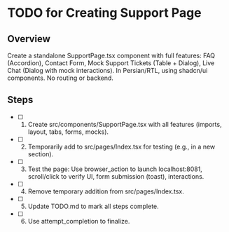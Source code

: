 # TODO for Creating Support Page

## Overview
Create a standalone SupportPage.tsx component with full features: FAQ (Accordion), Contact Form, Mock Support Tickets (Table + Dialog), Live Chat (Dialog with mock interactions). In Persian/RTL, using shadcn/ui components. No routing or backend.

## Steps
- [ ] 1. Create src/components/SupportPage.tsx with all features (imports, layout, tabs, forms, mocks).
- [ ] 2. Temporarily add <SupportPage /> to src/pages/Index.tsx for testing (e.g., in a new section).
- [ ] 3. Test the page: Use browser_action to launch localhost:8081, scroll/click to verify UI, form submission (toast), interactions.
- [ ] 4. Remove temporary addition from src/pages/Index.tsx.
- [ ] 5. Update TODO.md to mark all steps complete.
- [ ] 6. Use attempt_completion to finalize.

